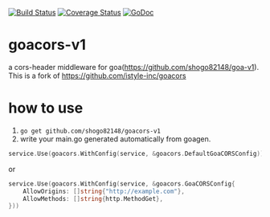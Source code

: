 [![Build Status](https://github.com/shogo82148/goacors-v1/workflows/Test/badge.svg?branch=master)](https://github.com/shogo82148/goacors-v1/actions)
[![Coverage Status](https://coveralls.io/repos/github/shogo82148/goacors-v1/badge.svg?branch=master&service=github)](https://coveralls.io/github/shogo82148/goacors-v1?branch=master) [![GoDoc](https://godoc.org/github.com/shogo82148/goacors-v1?status.svg)](https://godoc.org/github.com/shogo82148/goacors-v1)

# goacors-v1
a cors-header middleware for goa(https://github.com/shogo82148/goa-v1).
This is a fork of https://github.com/istyle-inc/goacors

# how to use
1. `go get github.com/shogo82148/goacors-v1`
2. write your main.go generated automatically from goagen.

```go
service.Use(goacors.WithConfig(service, &goacors.DefaultGoaCORSConfig))
```

or

```go
service.Use(goacors.WithConfig(service, &goacors.GoaCORSConfig{
	AllowOrigins: []string{"http://example.com"},
	AllowMethods: []string{http.MethodGet},
}))
```
